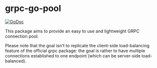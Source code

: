 # grpc-go-pool

[![GoDoc](https://godoc.org/github.com/processout/grpc-go-pool)](https://godoc.org/github.com/processout/grpc-go-pool)

This package aims to provide an easy to use and lightweight GRPC connection pool. 

Please note that the goal isn't to replicate the client-side load-balancing feature of the official grpc package: the goal is rather to have multiple connections established to one endpoint (which can be server-side load-balanced).
